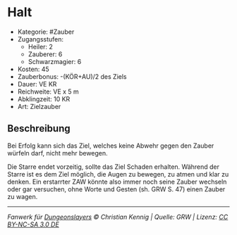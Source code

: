 # Halt

- Kategorie: #Zauber
- Zugangsstufen:
  - Heiler: 2
  - Zauberer: 6
  - Schwarzmagier: 6
- Kosten: 45
- Zauberbonus: -(KÖR+AU)/2 des Ziels
- Dauer: VE KR
- Reichweite: VE x 5 m
- Abklingzeit: 10 KR
- Art: Zielzauber

## Beschreibung

Bei Erfolg kann sich das Ziel, welches keine Abwehr gegen den Zauber würfeln darf, nicht mehr bewegen.

Die Starre endet vorzeitig, sollte das Ziel Schaden erhalten. Während der Starre ist es dem Ziel möglich, die Augen zu bewegen, zu atmen und klar zu denken. Ein erstarrter ZAW könnte also immer noch seine Zauber wechseln oder gar versuchen, ohne Worte und Gesten (sh. GRW S. 47) einen Zauber zu wagen.

---

_Fanwerk für [Dungeonslayers](https://www.dungeonslayers.net/) © Christian Kennig | Quelle: GRW | Lizenz: [CC BY-NC-SA 3.0 DE](https://creativecommons.org/licenses/by-nc-sa/3.0/de/)_
